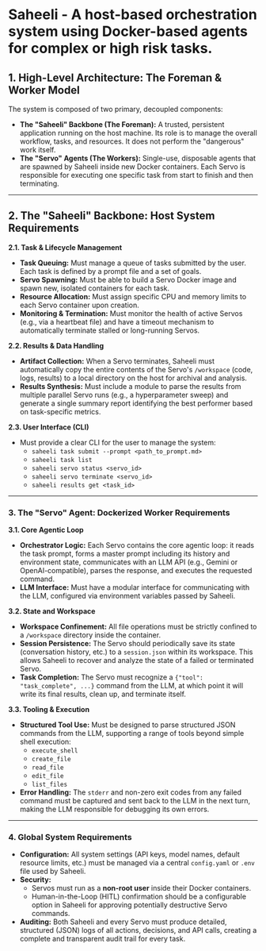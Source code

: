 # Saheeli - A host-based orchestration system using Docker-based agents for complex or high risk tasks.

## **1. High-Level Architecture: The Foreman & Worker Model**

The system is composed of two primary, decoupled components:

* **The "Saheeli" Backbone (The Foreman):** A trusted, persistent application running on the host machine. Its role is to manage the overall workflow, tasks, and resources. It does not perform the "dangerous" work itself.
* **The "Servo" Agents (The Workers):** Single-use, disposable agents that are spawned by Saheeli inside new Docker containers. Each Servo is responsible for executing one specific task from start to finish and then terminating.

---

## **2. The "Saheeli" Backbone: Host System Requirements**

**2.1. Task & Lifecycle Management**
* **Task Queuing:** Must manage a queue of tasks submitted by the user. Each task is defined by a prompt file and a set of goals.
* **Servo Spawning:** Must be able to build a Servo Docker image and spawn new, isolated containers for each task.
* **Resource Allocation:** Must assign specific CPU and memory limits to each Servo container upon creation.
* **Monitoring & Termination:** Must monitor the health of active Servos (e.g., via a heartbeat file) and have a timeout mechanism to automatically terminate stalled or long-running Servos.

**2.2. Results & Data Handling**
* **Artifact Collection:** When a Servo terminates, Saheeli must automatically copy the entire contents of the Servo's `/workspace` (code, logs, results) to a local directory on the host for archival and analysis.
* **Results Synthesis:** Must include a module to parse the results from multiple parallel Servo runs (e.g., a hyperparameter sweep) and generate a single summary report identifying the best performer based on task-specific metrics.

**2.3. User Interface (CLI)**
* Must provide a clear CLI for the user to manage the system:
    * `saheeli task submit --prompt <path_to_prompt.md>`
    * `saheeli task list`
    * `saheeli servo status <servo_id>`
    * `saheeli servo terminate <servo_id>`
    * `saheeli results get <task_id>`

---

### **3. The "Servo" Agent: Dockerized Worker Requirements**

**3.1. Core Agentic Loop**
* **Orchestrator Logic:** Each Servo contains the core agentic loop: it reads the task prompt, forms a master prompt including its history and environment state, communicates with an LLM API (e.g., Gemini or OpenAI-compatible), parses the response, and executes the requested command.
* **LLM Interface:** Must have a modular interface for communicating with the LLM, configured via environment variables passed by Saheeli.

**3.2. State and Workspace**
* **Workspace Confinement:** All file operations must be strictly confined to a `/workspace` directory inside the container.
* **Session Persistence:** The Servo should periodically save its state (conversation history, etc.) to a `session.json` within its workspace. This allows Saheeli to recover and analyze the state of a failed or terminated Servo.
* **Task Completion:** The Servo must recognize a `{"tool": "task_complete", ...}` command from the LLM, at which point it will write its final results, clean up, and terminate itself.

**3.3. Tooling & Execution**
* **Structured Tool Use:** Must be designed to parse structured JSON commands from the LLM, supporting a range of tools beyond simple shell execution:
    * `execute_shell`
    * `create_file`
    * `read_file`
    * `edit_file`
    * `list_files`
* **Error Handling:** The `stderr` and non-zero exit codes from any failed command must be captured and sent back to the LLM in the next turn, making the LLM responsible for debugging its own errors.

---

### **4. Global System Requirements**

* **Configuration:** All system settings (API keys, model names, default resource limits, etc.) must be managed via a central `config.yaml` or `.env` file used by Saheeli.
* **Security:**
    * Servos must run as a **non-root user** inside their Docker containers.
    * Human-in-the-Loop (HITL) confirmation should be a configurable option in Saheeli for approving potentially destructive Servo commands.
* **Auditing:** Both Saheeli and every Servo must produce detailed, structured (JSON) logs of all actions, decisions, and API calls, creating a complete and transparent audit trail for every task.
